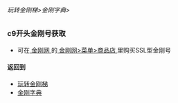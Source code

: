 ###### 玩转金刚梯>金刚字典>
### c9开头金刚号获取
- 可在[ 金刚网 ](https://github.com/a2zitpro/web/blob/master/LadderFree/kkDictionary/KKSiteZh.md)的[ 金刚网>菜单>商品店 ](https://www.atozitpro.net/zh/shop/)里购买SSL型金刚号

#### 返回到
- [玩转金刚梯](https://github.com/a2zitpro/web/blob/master/LadderFree/A.md)
- [金刚字典](https://github.com/a2zitpro/web/blob/master/LadderFree/kkDictionary/KKDictionary.md)

